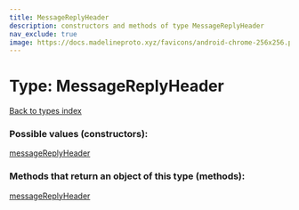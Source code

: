 ```yaml
---
title: MessageReplyHeader
description: constructors and methods of type MessageReplyHeader
nav_exclude: true
image: https://docs.madelineproto.xyz/favicons/android-chrome-256x256.png
---
```

# Type: MessageReplyHeader
[Back to types index](index.html)



### Possible values (constructors):

[messageReplyHeader](/API_docs/constructors/messageReplyHeader.html)  



### Methods that return an object of this type (methods):



[messageReplyHeader](/API_docs/constructors/messageReplyHeader.html)  

